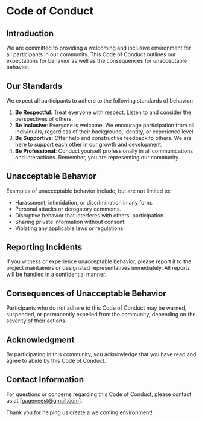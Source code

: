 # Code of Conduct

## Introduction

We are committed to providing a welcoming and inclusive environment for all participants in our community. This Code of Conduct outlines our expectations for behavior as well as the consequences for unacceptable behavior.

## Our Standards

We expect all participants to adhere to the following standards of behavior:

1. **Be Respectful**: Treat everyone with respect. Listen to and consider the perspectives of others.
2. **Be Inclusive**: Everyone is welcome. We encourage participation from all individuals, regardless of their background, identity, or experience level.
3. **Be Supportive**: Offer help and constructive feedback to others. We are here to support each other in our growth and development.
4. **Be Professional**: Conduct yourself professionally in all communications and interactions. Remember, you are representing our community.

## Unacceptable Behavior

Examples of unacceptable behavior include, but are not limited to:

- Harassment, intimidation, or discrimination in any form.
- Personal attacks or derogatory comments.
- Disruptive behavior that interferes with others' participation.
- Sharing private information without consent.
- Violating any applicable laws or regulations.

## Reporting Incidents

If you witness or experience unacceptable behavior, please report it to the project maintainers or designated representatives immediately. All reports will be handled in a confidential manner.

## Consequences of Unacceptable Behavior

Participants who do not adhere to this Code of Conduct may be warned, suspended, or permanently expelled from the community, depending on the severity of their actions.

## Acknowledgment

By participating in this community, you acknowledge that you have read and agree to abide by this Code of Conduct.

## Contact Information

For questions or concerns regarding this Code of Conduct, please contact us at [gageneest@gmail.com].

Thank you for helping us create a welcoming environment!
